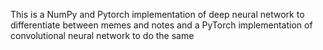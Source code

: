 This is a NumPy and Pytorch implementation of deep neural network to differentiate between memes and notes
and a PyTorch implementation of convolutional neural network to do the same


